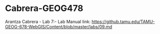# Cabrera-GEOG478

Arantza Cabrera - Lab 7:-
Lab Manual link: https://github.tamu.edu/TAMU-GEOG-678-WebGIS/Content/blob/master/labs/09.md